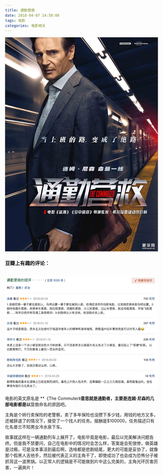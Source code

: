 ```yaml
---
title: 通勤营救
date: 2018-04-07 14:50:08
tags: 电影
categories: 电影相关
---
```

![通勤营救海报](通勤营救/海报.jpeg)  

### 豆瓣上有趣的评论：  
![评论](通勤营救/评论.png)  
---

电影的英文原名是 **《The Commuter》**意思就是通勤者，主要是连姆·尼森的几部电影都是以**营救命名的原因吧。   

主角是个转行卖保险的老警察，卖了多年保险也没攒下多少钱，用钱的地方又多，还被辞退了的情况下，接受了一个找人的任务。报酬是$100000，任务描述只有化名普兰不知男女冷水泉下车。  

故事就这样在一辆通勤列车上展开了，电影毕竟是电影，最后以完美解决问题告终。但是我不禁要问，自己在电影中的情况时会怎么样，答案是会死很惨，做英雄是过瘾，可是没本事活到最后啊，选啥都是悲剧结尾，更大的可能是妥协了，就像那个假黑人吉他手，然后被代表正义的主角干了，即使成功了也会成为恐怖分子被抓背这一波黑锅。以正常人的逻辑是不可能做到片中这么完美的，主角光环厉害厉害，一遍爽片！